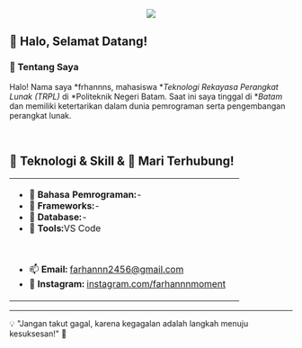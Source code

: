 <p align="center">
  <img src="https://capsule-render.vercel.app/api?type=waving&height=200&color=023222&text=HELLO%20Dawg!🕹&fontColor=ffffff&reversal=true&textBg=false&fontSize=60&fontAlignY=34" />
</p>

## 👋 Halo, Selamat Datang!

### 📌 Tentang Saya
Halo! Nama saya *frhannns, mahasiswa **Teknologi Rekayasa Perangkat Lunak (TRPL)* di *Politeknik Negeri Batam. Saat ini saya tinggal di **Batam* dan memiliki ketertarikan dalam dunia pemrograman serta pengembangan perangkat lunak.

<br>

## 🚀 Teknologi & Skill & 🤝 Mari Terhubung!
<div align="center">
  <table>
    <tr>
      <td>
        <ul>
          <li>🔹 <b>Bahasa Pemrograman:</b>-</li>
          <li>🔹 <b>Frameworks:</b>-</li>
          <li>🔹 <b>Database:</b>-</li>
          <li>🔹 <b>Tools:</b>VS Code</li>
        </ul>
        <br>
        <ul>
          <li>📫 <b>Email:</b> <a target="_blank" href="mailto:farhannn2456@gmail.com">farhannn2456@gmail.com</a></li>
          <li>🏡 <b>Instagram:</b> <a href="https://www.instagram.com/farhannnmoment">instagram.com/farhannnmoment</a></li>
        </ul>
      </td>
      <td>
      </td>
    </tr>
  </table>
</div>

---

💡 "Jangan takut gagal, karena kegagalan adalah langkah menuju kesuksesan!" 🚀
